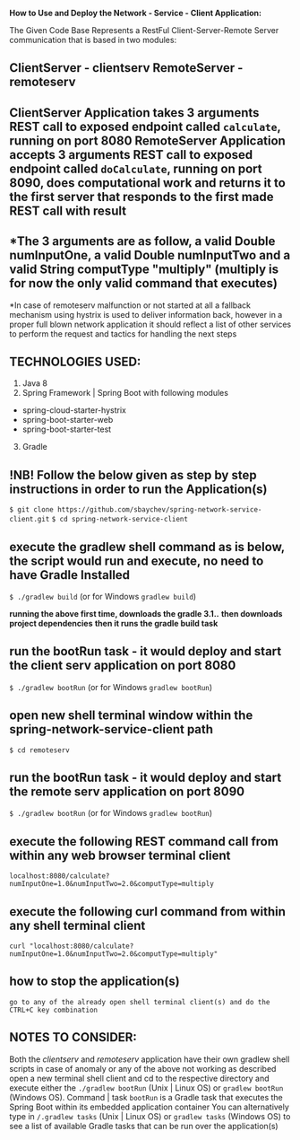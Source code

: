 **How to Use and Deploy the Network - Service - Client Application:**

The Given Code Base Represents a RestFul Client-Server-Remote Server communication that is based in two modules:

ClientServer - clientserv
RemoteServer - remoteserv
----------------------------------------------
ClientServer Application takes 3 arguments REST call to exposed endpoint called `calculate`, running on port 8080
RemoteServer Application accepts 3 arguments REST call to exposed endpoint called `doCalculate`, running on port 8090, does computational work and returns it to the first server that responds to the first made REST call with result
----------------------------------------------
*The 3 arguments are as follow, a valid Double numInputOne, a valid Double numInputTwo and a valid String computType "multiply" (multiply is for now the only valid command that executes)
----------------------------------------------
*In case of remoteserv malfunction or not started at all a fallback mechanism using hystrix is used to deliver information back, however in a proper full blown network application it should reflect a list of other services to perform the request and tactics for handling the next steps

**TECHNOLOGIES USED:**
----------------------------------------------
1. Java 8
2. Spring Framework | Spring Boot with following modules
 - spring-cloud-starter-hystrix
 - spring-boot-starter-web
 - spring-boot-starter-test
3. Gradle


**!NB! Follow the below given as step by step instructions in order to run the Application(s)**
----------------------------------------------
`$ git clone https://github.com/sbaychev/spring-network-service-client.git`
`$ cd spring-network-service-client`

**execute the gradlew shell command as is below, the script would run and execute, no need to have Gradle Installed**
----------------------------------------------
`$ ./gradlew build` (or for Windows `gradlew build`)

**running the above first time, downloads the gradle 3.1..**
**then downloads project dependencies**
**then it runs the gradle build task**

**run the bootRun task - it would deploy and start the client serv application on port 8080**
----------------------------------------------
`$ ./gradlew bootRun` (or for Windows `gradlew bootRun`)

**open new shell terminal window within the spring-network-service-client path**
----------------------------------------------
`$ cd remoteserv `

**run the bootRun task - it would deploy and start the remote serv application on port 8090**
----------------------------------------------
`$ ./gradlew bootRun` (or for Windows `gradlew bootRun`)

**execute the following REST command call from within any web browser terminal client**
----------------------------------------------
`localhost:8080/calculate?numInputOne=1.0&numInputTwo=2.0&computType=multiply`

**execute the following curl command from within any shell terminal client**
----------------------------------------------
`curl "localhost:8080/calculate?numInputOne=1.0&numInputTwo=2.0&computType=multiply"`

**how to stop the application(s)**
----------------------------------------------
`go to any of the already open shell terminal client(s) and do the CTRL+C key combination`



**NOTES TO CONSIDER:** 
----------------------------------------------
Both the _clientserv_ and _remoteserv_ application have their own gradlew shell scripts in case of anomaly or any of the above not working as described open a new terminal shell client and cd to the respective directory and execute either the `./gradlew bootRun` (Unix | Linux OS) or `gradlew bootRun` (Windows OS).
Command | task `bootRun` is a Gradle task that executes the Spring Boot within its embedded application container
You can alternatively type in `/.gradlew tasks` (Unix | Linux OS) or `gradlew tasks` (Windows OS) to see a list of available Gradle tasks that can be run over the application(s)
